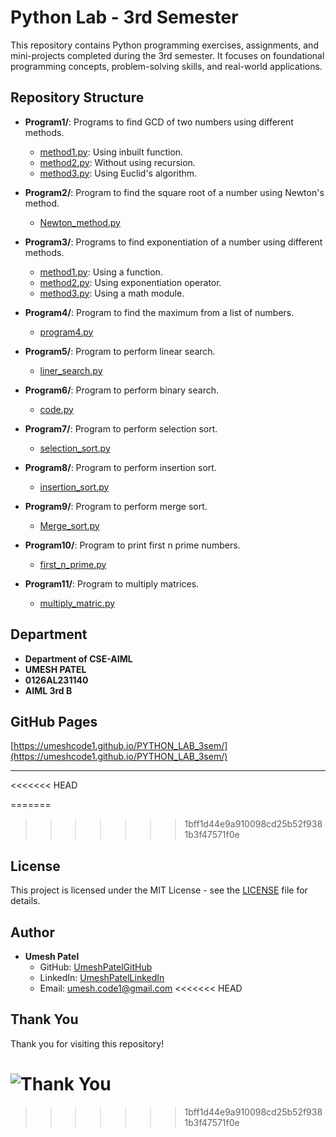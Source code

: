 # Python Lab - 3rd Semester

This repository contains Python programming exercises, assignments, and mini-projects completed during the 3rd semester. It focuses on foundational programming concepts, problem-solving skills, and real-world applications.

## Repository Structure

- **Program1/**: Programs to find GCD of two numbers using different methods.
  - [method1.py](Program1/method1.py): Using inbuilt function.
  - [method2.py](Program1/method2.py): Without using recursion.
  - [method3.py](Program1/method3.py): Using Euclid's algorithm.

- **Program2/**: Program to find the square root of a number using Newton's method.
  - [Newton_method.py](Program2/Newton_method.py)

- **Program3/**: Programs to find exponentiation of a number using different methods.
  - [method1.py](Program3/method1.py): Using a function.
  - [method2.py](Program3/method2.py): Using exponentiation operator.
  - [method3.py](Program3/method3.py): Using a math module.

- **Program4/**: Program to find the maximum from a list of numbers.
  - [program4.py](Program4/program4.py)

- **Program5/**: Program to perform linear search.
  - [liner_search.py](Program5/liner_search.py)

- **Program6/**: Program to perform binary search.
  - [code.py](Program6/code.py)

- **Program7/**: Program to perform selection sort.
  - [selection_sort.py](Program7/selection_sort.py)

- **Program8/**: Program to perform insertion sort.
  - [insertion_sort.py](Program8/insertion_sort.py)

- **Program9/**: Program to perform merge sort.
  - [Merge_sort.py](Program9/Merge_sort.py)

- **Program10/**: Program to print first n prime numbers.
  - [first_n_prime.py](Program10/first_n_prime.py)

- **Program11/**: Program to multiply matrices.
  - [multiply_matric.py](Program11/multiply_matric.py)

## Department
- **Department of CSE-AIML**
- **UMESH PATEL**
- **0126AL231140**
- **AIML 3rd B**

## GitHub Pages
[https://umeshcode1.github.io/PYTHON_LAB_3sem/](https://umeshcode1.github.io/PYTHON_LAB_3sem/)

---

<<<<<<< HEAD

=======
>>>>>>> 1bff1d44e9a910098cd25b52f9381b3f47571f0e
## License

This project is licensed under the MIT License - see the [LICENSE](LICENSE) file for details.

## Author

- **Umesh Patel**
  - GitHub: [UmeshPatelGitHub](https://github.com/UmeshPatelGitHub)
  - LinkedIn: [UmeshPatelLinkedIn](https://linkedin.com/in/UmeshPatelLinkedIn)
  - Email: [umesh.code1@gmail.com](mailto:umesh.code1@gmail.com)
<<<<<<< HEAD

## Thank You

Thank you for visiting this repository! 

![Thank You](https://media.giphy.com/media/3o7aD2saalBwwftBIY/giphy.gif)
=======
>>>>>>> 1bff1d44e9a910098cd25b52f9381b3f47571f0e
